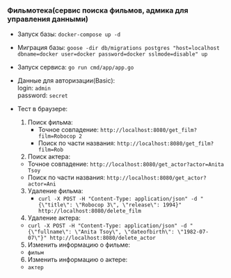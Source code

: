 ### Фильмотека(сервис поиска фильмов, адмика для управления данными)

- Запуск базы: `docker-compose up -d`

- Миграция базы: `goose -dir db/migrations postgres "host=localhost dbname=docker user=docker password=docker sslmode=disable" up`

- Запуск сервиса: `go run cmd/app/app.go`

- Данные для авторизации(Basic):  
   login: `admin`  
   password: `secret`  

- Тест в браузере:
  1. Поиск фильма:
     - Точное совпадение: `http://localhost:8080/get_film?film=Robocop 2`
     - Поиск по части названия: `http://localhost:8080/get_film?film=Rob`
  2. Поиск актера:
  - Точное совпадение: `http://localhost:8080/get_actor?actor=Anita Tsoy`
  - Поиск по части названия: `http://localhost:8080/get_actor?actor=Ani`
  3. Удаление фильма:
     - `curl -X POST -H "Content-Type: application/json" -d "{\"title\": \"Robocop 3\", \"release\": 1994}" http://localhost:8080/delete_film`
  4. Удаление актера:
  - `curl -X POST -H "Content-Type: application/json" -d "{\"fullname\": \"Anita Tsoy\", \"dateofbirth\": \"1982-07-07\"}" http://localhost:8080/delete_actor`
  5. Изменить информацию о фильме:
  - `фильм`
  6. Изменить информацию о актере:
  - `актер`
